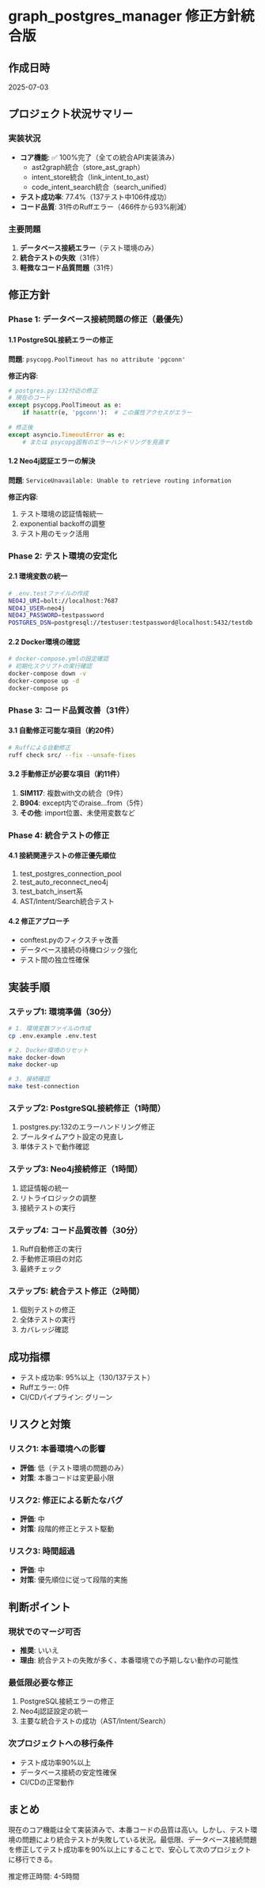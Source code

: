 # graph_postgres_manager 修正方針統合版

## 作成日時
2025-07-03

## プロジェクト状況サマリー

### 実装状況
- **コア機能**: ✅ 100%完了（全ての統合API実装済み）
  - ast2graph統合（store_ast_graph）
  - intent_store統合（link_intent_to_ast）
  - code_intent_search統合（search_unified）
- **テスト成功率**: 77.4%（137テスト中106件成功）
- **コード品質**: 31件のRuffエラー（466件から93%削減）

### 主要問題
1. **データベース接続エラー**（テスト環境のみ）
2. **統合テストの失敗**（31件）
3. **軽微なコード品質問題**（31件）

## 修正方針

### Phase 1: データベース接続問題の修正（最優先）

#### 1.1 PostgreSQL接続エラーの修正
**問題**: `psycopg.PoolTimeout has no attribute 'pgconn'`

**修正内容**:
```python
# postgres.py:132付近の修正
# 現在のコード
except psycopg.PoolTimeout as e:
    if hasattr(e, 'pgconn'):  # この属性アクセスがエラー
        
# 修正後
except asyncio.TimeoutError as e:
    # または psycopg固有のエラーハンドリングを見直す
```

#### 1.2 Neo4j認証エラーの解決
**問題**: `ServiceUnavailable: Unable to retrieve routing information`

**修正内容**:
1. テスト環境の認証情報統一
2. exponential backoffの調整
3. テスト用のモック活用

### Phase 2: テスト環境の安定化

#### 2.1 環境変数の統一
```bash
# .env.testファイルの作成
NEO4J_URI=bolt://localhost:7687
NEO4J_USER=neo4j
NEO4J_PASSWORD=testpassword
POSTGRES_DSN=postgresql://testuser:testpassword@localhost:5432/testdb
```

#### 2.2 Docker環境の確認
```bash
# docker-compose.ymlの設定確認
# 初期化スクリプトの実行確認
docker-compose down -v
docker-compose up -d
docker-compose ps
```

### Phase 3: コード品質改善（31件）

#### 3.1 自動修正可能な項目（約20件）
```bash
# Ruffによる自動修正
ruff check src/ --fix --unsafe-fixes
```

#### 3.2 手動修正が必要な項目（約11件）
1. **SIM117**: 複数with文の統合（9件）
2. **B904**: except内でのraise...from（5件）
3. **その他**: import位置、未使用変数など

### Phase 4: 統合テストの修正

#### 4.1 接続関連テストの修正優先順位
1. test_postgres_connection_pool
2. test_auto_reconnect_neo4j
3. test_batch_insert系
4. AST/Intent/Search統合テスト

#### 4.2 修正アプローチ
- conftest.pyのフィクスチャ改善
- データベース接続の待機ロジック強化
- テスト間の独立性確保

## 実装手順

### ステップ1: 環境準備（30分）
```bash
# 1. 環境変数ファイルの作成
cp .env.example .env.test

# 2. Docker環境のリセット
make docker-down
make docker-up

# 3. 接続確認
make test-connection
```

### ステップ2: PostgreSQL接続修正（1時間）
1. postgres.py:132のエラーハンドリング修正
2. プールタイムアウト設定の見直し
3. 単体テストで動作確認

### ステップ3: Neo4j接続修正（1時間）
1. 認証情報の統一
2. リトライロジックの調整
3. 接続テストの実行

### ステップ4: コード品質改善（30分）
1. Ruff自動修正の実行
2. 手動修正項目の対応
3. 最終チェック

### ステップ5: 統合テスト修正（2時間）
1. 個別テストの修正
2. 全体テストの実行
3. カバレッジ確認

## 成功指標
- テスト成功率: 95%以上（130/137テスト）
- Ruffエラー: 0件
- CI/CDパイプライン: グリーン

## リスクと対策

### リスク1: 本番環境への影響
- **評価**: 低（テスト環境の問題のみ）
- **対策**: 本番コードは変更最小限

### リスク2: 修正による新たなバグ
- **評価**: 中
- **対策**: 段階的修正とテスト駆動

### リスク3: 時間超過
- **評価**: 中
- **対策**: 優先順位に従って段階的実施

## 判断ポイント

### 現状でのマージ可否
- **推奨**: いいえ
- **理由**: 統合テストの失敗が多く、本番環境での予期しない動作の可能性

### 最低限必要な修正
1. PostgreSQL接続エラーの修正
2. Neo4j認証設定の統一
3. 主要な統合テストの成功（AST/Intent/Search）

### 次プロジェクトへの移行条件
- テスト成功率90%以上
- データベース接続の安定性確保
- CI/CDの正常動作

## まとめ
現在のコア機能は全て実装済みで、本番コードの品質は高い。しかし、テスト環境の問題により統合テストが失敗している状況。最低限、データベース接続問題を修正してテスト成功率を90%以上にすることで、安心して次のプロジェクトに移行できる。

推定修正時間: 4-5時間